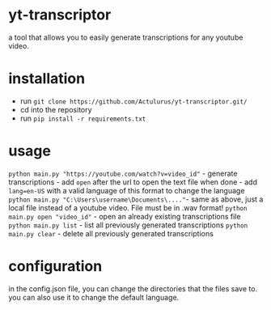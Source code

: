 # yt-transcriptor

a tool that allows you to easily generate transcriptions for any youtube video.

# installation

- run `git clone https://github.com/Actulurus/yt-transcriptor.git/`
- cd into the repository
- run `pip install -r requirements.txt`

# usage

`python main.py "https://youtube.com/watch?v=video_id"` - generate transcriptions - add `open` after the url to open the text file when done - add `lang=en-US` with a valid language of this format to change the language
`python main.py "C:\Users\username\Documents\...."`- same as above, just a local file instead of a youtube video. File must be in .wav format!
`python main.py open "video_id"` - open an already existing transcriptions file
`python main.py list` - list all previously generated transcriptions
`python main.py clear` - delete all previously generated transcriptions

# configuration

in the config.json file, you can change the directories that the files save to. you can also use it to change the default language.
